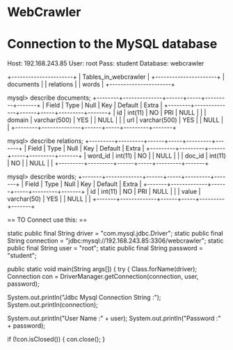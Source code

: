 WebCrawler
==========

Connection to the MySQL database
================================

Host:     192.168.243.85
User:     root
Pass:     student
Database: webcrawler

+----------------------+
| Tables_in_webcrawler |
+----------------------+
| documents            |
| relations            |
| words                |
+----------------------+

mysql> describe documents;
+--------+--------------+------+-----+---------+-------+
| Field  | Type         | Null | Key | Default | Extra |
+--------+--------------+------+-----+---------+-------+
| id     | int(11)      | NO   | PRI | NULL    |       |
| domain | varchar(500) | YES  |     | NULL    |       |
| url    | varchar(500) | YES  |     | NULL    |       |
+--------+--------------+------+-----+---------+-------+

mysql> describe relations;
+---------+---------+------+-----+---------+-------+
| Field   | Type    | Null | Key | Default | Extra |
+---------+---------+------+-----+---------+-------+
| word_id | int(11) | NO   |     | NULL    |       |
| doc_id  | int(11) | NO   |     | NULL    |       |
+---------+---------+------+-----+---------+-------+

mysql> describe words;
+-------+-------------+------+-----+---------+-------+
| Field | Type        | Null | Key | Default | Extra |
+-------+-------------+------+-----+---------+-------+
| id    | int(11)     | NO   | PRI | NULL    |       |
| value | varchar(50) | YES  |     | NULL    |       |
+-------+-------------+------+-----+---------+-------+


== TO Connect use this: ==

static public final String driver = "com.mysql.jdbc.Driver";
static public final String connection =
"jdbc:mysql://192.168.243.85:3306/webcrawler";
static public final String user = "root";
static public final String password = "student";

public static void main(String args[]) {
try {
Class.forName(driver);
Connection con =
DriverManager.getConnection(connection, user, password);

System.out.println("Jdbc Mysql Connection String :");
System.out.println(connection);

System.out.println("User Name :" + user);
System.out.println("Password :" + password);

if (!con.isClosed()) {
con.close();
}
